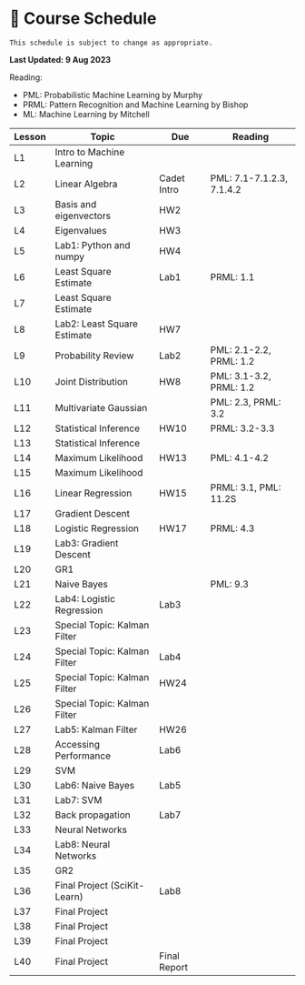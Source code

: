 # 📆 Course Schedule

```{note}
This schedule is subject to change as appropriate.
```
**Last Updated: 9 Aug 2023**

Reading: 
- PML: Probabilistic Machine Learning by Murphy
- PRML: Pattern Recognition and Machine Learning by Bishop 
- ML: Machine Learning by Mitchell

**Lesson**|  **Topic**                        | **Due**      | **Reading**
----------|-----------------------------------|--------------|-----------------
 L1       | Intro to Machine Learning         |              |           
 L2       | Linear Algebra                    | Cadet Intro  | PML: 7.1-7.1.2.3, 7.1.4.2 
 L3       | Basis and eigenvectors            | HW2          |           
 L4       | Eigenvalues                       | HW3          |           
 L5       | Lab1: Python and numpy            | HW4          |           
 L6       | Least Square Estimate             | Lab1         | PRML: 1.1          
 L7       | Least Square Estimate             |              |           
 L8       | Lab2: Least Square Estimate       | HW7          |           
 L9       | Probability Review                | Lab2         | PML: 2.1-2.2, PRML: 1.2           
 L10      | Joint Distribution                | HW8          | PML: 3.1-3.2, PRML: 1.2   
 L11      | Multivariate Gaussian             |              | PML: 2.3, PRML: 3.2   
 L12      | Statistical Inference             | HW10         | PRML: 3.2-3.3    
 L13      | Statistical Inference             |              |     
 L14      | Maximum Likelihood                | HW13         | PML: 4.1-4.2  
 L15      | Maximum Likelihood                |              |    
 L16      | Linear Regression                 | HW15         | PRML: 3.1, PML: 11.2S   
 L17      | Gradient Descent                  |              |    
 L18      | Logistic Regression               | HW17         | PRML: 4.3   
 L19      | Lab3: Gradient Descent            |              |    
 L20      | GR1                               |              |    
 L21      | Naive Bayes                       |              | PML: 9.3   
 L22      | Lab4: Logistic Regression         | Lab3         |    
 L23      | Special Topic: Kalman Filter      |              |
 L24      | Special Topic: Kalman Filter      | Lab4         |
 L25      | Special Topic: Kalman Filter      | HW24         |
 L26      | Special Topic: Kalman Filter      |              |
 L27      | Lab5: Kalman Filter               | HW26         | 
 L28      | Accessing Performance             | Lab6         | 
 L29      | SVM                               |              |    
 L30      | Lab6: Naive Bayes                 | Lab5         |    
 L31      | Lab7: SVM                         |              |  
 L32      | Back propagation                  | Lab7         |  
 L33      | Neural Networks                   |              |
 L34      | Lab8: Neural Networks             |              |
 L35      | GR2                               |              |
 L36      | Final Project (SciKit-Learn)      | Lab8         |
 L37      | Final Project                     |              |
 L38      | Final Project                     |              |
 L39      | Final Project                     |              |
 L40      | Final Project                     | Final Report |
